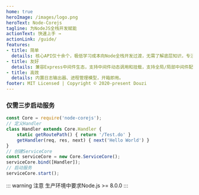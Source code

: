 ```yaml
---
home: true
heroImage: /images/logo.png
heroText: Node-Corejs
tagline: 为NodeJS全栈开发赋能
actionText: 快速上手 →
actionLink: /guide/
features:
- title: 简单
  details: 核心API仅十余个，极低学习成本向Node全栈开发过渡，无需了解底层知识，专注业务层开发。
- title: 友好
  details: 兼容Express中间件生态，支持中间件动态调用和挂载，支持全局/局部中间件配置。
- title: 高效
  details: 内置日志输出器、进程管理模型，开箱即用。
footer: MIT Licensed | Copyright © 2020-present Douzi
---
```

### 仅需三步启动服务

```javascript
const Core = require('node-corejs');
// 定义Handler
class Handler extends Core.Handler {
    static getRoutePath() { return '/Test.do' }
    getHandler(req, res, next) { next('Hello World') }
}
// 创建ServiceCore
const serviceCore = new Core.ServiceCore();
serviceCore.bind([Handler]);
// 启动服务
serviceCore.start();
```

::: warning 注意
生产环境中要求Node.js >= 8.0.0
:::
